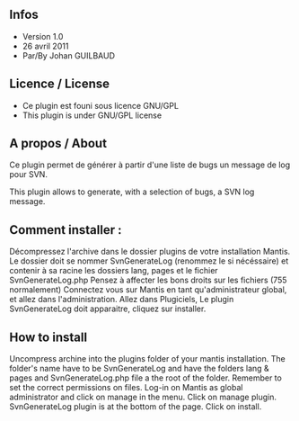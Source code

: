 ## Infos
* Version 1.0
* 26 avril 2011
* Par/By Johan GUILBAUD

## Licence / License
* Ce plugin est founi sous licence GNU/GPL
* This plugin is under GNU/GPL license


## A propos / About
Ce plugin permet de générer à partir d'une liste de bugs un message de log pour SVN.

This plugin allows to generate, with a selection of bugs, a SVN log message.



## Comment installer :

Décompressez l'archive dans le dossier plugins de votre installation Mantis.
Le dossier doit se nommer SvnGenerateLog (renommez le si nécéssaire) et contenir à sa racine les dossiers lang, pages et le fichier SvnGenerateLog.php
Pensez à affecter les bons droits sur les fichiers (755 normalement)
Connectez vous sur Mantis en tant qu'administrateur global, et allez dans l'administration.
Allez dans Plugiciels, Le plugin SvnGenerateLog doit apparaitre, cliquez sur installer.




## How to install

Uncompress archine into the plugins folder of your mantis installation. 
The folder's name have to be SvnGenerateLog and have the folders lang & pages and SvnGenerateLog.php file a the root of the folder.
Remember to set the correct permissions on files.
Log-in on Mantis as global administrator and click on manage in the menu.
Click on manage plugin. SvnGenerateLog plugin is at the bottom of the page. Click on install.
